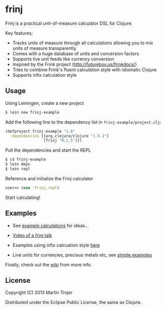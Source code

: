 # frinj

Frinj is a practical unit-of-measure calculator DSL for Clojure.

Key features;

* Tracks units of measure through all calculations allowing you to mix units of measure transparently
* Comes with a huge database of units and conversion factors
* Supports live unit feeds like currency conversion
* Inspired by the Frink project (http://futureboy.us/frinkdocs/)
* Tries to combine Frink's fluent calculation style with idiomatic Clojure
* Supports infix calculation style

## Usage

Using Leiningen, create a new project

```sh
$ lein new frinj-example
```

Add the following line to the dependency list in `frinj-example/project.clj`:

```clj
(defproject frinj-example "1.0"
  :dependencies [[org.clojure/clojure "1.5.1"]
                 [frinj "0.1.5"]])
```

Pull the dependencies and start the REPL

```sh
$ cd frinj-example
$ lein deps
$ lein repl
```

Reference and initialize the Frinj calculator

```clj
user=> (use 'frinj.repl)
```

Start calculating!

## Examples

* See [example calculations](https://github.com/martintrojer/frinj/blob/master/src/frinj/examples.clj "example calculations") for ideas...

* [Video of a frinj talk](http://skillsmatter.com/podcast/home/frinj-having-fun-with-units-3861)

* Examples using infix calcuation style [here](https://github.com/martintrojer/frinj/blob/master/src/frinj/examples-infix.clj)

* Live units for currencies, precious metals etc, see [simple examples](https://gist.github.com/2036735)

Finally, check out the [wiki](https://github.com/martintrojer/frinj/wiki) from more info.

## License

Copyright (C) 2013 Martin Trojer

Distributed under the Eclipse Public License, the same as Clojure.
